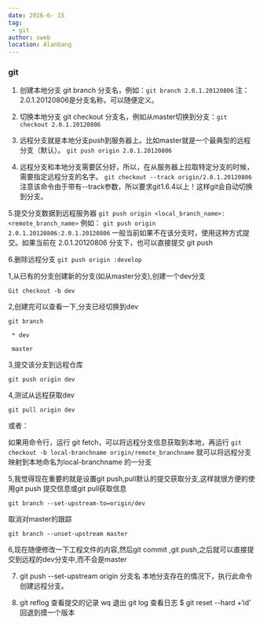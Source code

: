 ```yaml
---
date: 2016-6- 15
tag: 
 - git
author: xweb
location: Alanbang
---
```


### git 
1. 创建本地分支
git branch 分支名，例如：`git branch 2.0.1.20120806`
注：2.0.1.20120806是分支名称，可以随便定义。
 
2. 切换本地分支
git checkout 分支名，例如从master切换到分支：`git checkout 2.0.1.20120806`
 
3. 远程分支就是本地分支push到服务器上。比如master就是一个最典型的远程分支（默认）。
`git push origin 2.0.1.20120806`
 
4. 远程分支和本地分支需要区分好，所以，在从服务器上拉取特定分支的时候，需要指定远程分支的名字。
`git checkout --track origin/2.0.1.20120806`
注意该命令由于带有--track参数，所以要求git1.6.4以上！这样git会自动切换到分支。
 
5.提交分支数据到远程服务器
`git push origin <local_branch_name>:<remote_branch_name>`
例如：
`git push origin 2.0.1.20120806:2.0.1.20120806`
一般当前如果不在该分支时，使用这种方式提交。如果当前在 2.0.1.20120806 分支下，也可以直接提交
git push
 
6.删除远程分支
`git push origin :develop`
 

1,从已有的分支创建新的分支(如从master分支),创建一个dev分支

`Git checkout -b dev`

2,创建完可以查看一下,分支已经切换到dev

`git branch`

   ` * dev`

   ` master`

3,提交该分支到远程仓库

`git push origin dev`

4,测试从远程获取dev

`git pull origin dev`

或者：

如果用命令行，运行 git fetch，可以将远程分支信息获取到本地，再运行 `git checkout -b local-branchname origin/remote_branchname`  就可以将远程分支映射到本地命名为local-branchname  的一分支

5,我觉得现在重要的就是设置git push,pull默认的提交获取分支,这样就很方便的使用git push 提交信息或git pull获取信息

`git branch --set-upstream-to=origin/dev`

取消对master的跟踪

`git branch --unset-upstream master`

6,现在随便修改一下工程文件的内容,然后git commit ,git push,之后就可以直接提交到远程的dev分支中,而不会是master



7.  git push --set-upstream origin 分支名   本地分支存在的情况下，执行此命令创建远程分支。

8. git reflog
   查看提交的记录
wq 退出
 git log
查看日志
$ git reset --hard +‘id'
回退到摸一个版本